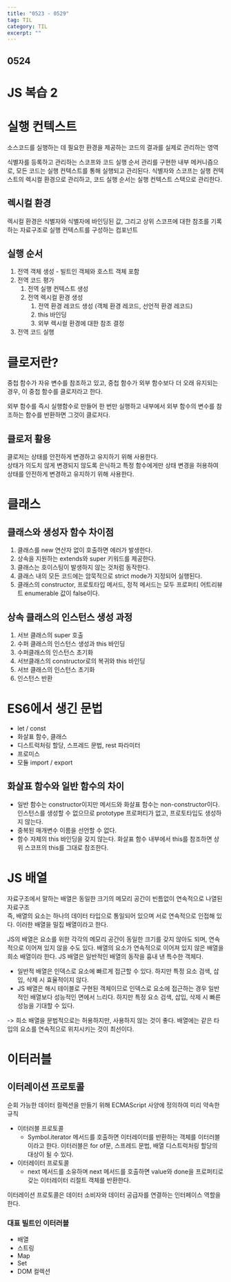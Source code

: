 ```yaml
---
title: "0523 - 0529"
tag: TIL
category: TIL
excerpt: ""
---
```


## 0524

# JS 복습 2

# 실행 컨텍스트

소스코드를 실행하는 데 필요한 환경을 제공하는 코드의 결과를 실제로 관리하는 영역

식별자를 등록하고 관리하는 스코프와 코드 실행 순서 관리를 구현한 내부 메커니즘으로, 모든 코드는 실행 컨텍스트를 통해 실행되고 관리된다.
식별자와 스코프는 실행 컨텍스트의 렉시컬 환경으로 관리하고, 코드 실행 순서는 실행 컨텍스트 스택으로 관리한다.

## 렉시컬 환경

렉시컬 환경은 식별자와 식별자에 바인딩된 값, 그리고 상위 스코프에 대한 참조를 기록하는 자료구조로 실행 컨텍스트를 구성하는 컴포넌트

## 실행 순서

1. 전역 객체 생성 - 빌트인 객체와 호스트 객체 포함
2. 전역 코드 평가
   1. 전역 실행 컨텍스트 생성
   2. 전역 렉시컬 환경 생성
      1. 전역 환경 레코드 생성 (객체 환경 레코드, 선언적 환경 레코드)
      2. this 바인딩
      3. 외부 렉시컬 환경에 대한 참조 결정
3. 전역 코드 실행

# 클로저란?

중첩 함수가 자유 변수를 참조하고 있고, 중첩 함수가 외부 함수보다 더 오래 유지되는 경우, 이 중첩 함수를 클로저라고 한다.

외부 함수를 즉시 실행함수로 만들어 한 번만 실행하고 내부에서 외부 함수의 변수를 참조하는 함수를 반환하면 그것이 클로저다.

## 클로저 활용

클로저는 상태를 안전하게 변경하고 유지하기 위해 사용한다.  
상태가 의도치 않게 변경되지 않도록 은닉하고 특정 함수에게만 상태 변경을 허용하여 상태를 안전하게 변경하고 유지하기 위해 사용한다.

# 클래스

## 클래스와 생성자 함수 차이점

1. 클래스를 new 연산자 없이 호출하면 에러가 발생한다.
2. 상속을 지원하는 extends와 super 키워드를 제공한다.
3. 클래스는 호이스팅이 발생하지 않는 것처럼 동작한다.
4. 클래스 내의 모든 코드에는 암묵적으로 strict mode가 지정되어 실행된다.
5. 클래스의 constructor, 프로토타입 메서드, 정적 메서드는 모두 프로퍼티 어트리뷰트 enumerable 값이 false이다.

## 상속 클래스의 인스턴스 생성 과정

1. 서브 클래스의 super 호출
2. 수퍼 클래스의 인스턴스 생성과 this 바인딩
3. 수퍼클래스의 인스턴스 초기화
4. 서브클래스의 constructor로의 복귀와 this 바인딩
5. 서브 클래스의 인스턴스 초기화
6. 인스턴스 반환

# ES6에서 생긴 문법

- let / const
- 화살표 함수, 클래스
- 디스트럭처링 할당, 스프레드 문법, rest 파라미터
- 프로미스
- 모듈 import / export

## 화살표 함수와 일반 함수의 차이

- 일반 함수는 constructor이지만 메서드와 화살표 함수는 non-constructor이다. 인스턴스를 생성할 수 없으므로 prototype 프로퍼티가 없고, 프로토타입도 생성하지 않는다.
- 중복된 매개변수 이름을 선언할 수 없다.
- 함수 자체의 this 바인딩을 갖지 않는다. 화살표 함수 내부에서 this를 참조하면 상위 스코프의 this를 그대로 참조한다.

# JS 배열

자료구조에서 말하는 배열은 동일한 크기의 메모리 공간이 빈틈없이 연속적으로 나열된 자료구조  
즉, 배열의 요소는 하나의 데이터 타입으로 통일되어 있으며 서로 연속적으로 인접해 있다. 이러한 배열을 밀집 배열이라고 한다.

JS의 배열은 요소를 위한 각각의 메모리 공간이 동일한 크기를 갖지 않아도 되며, 연속적으로 이어져 있지 않을 수도 있다. 배열의 요소가 연속적으로 이어져 있지 않은 배열을 희소 배열이라 한다. JS 배열은 일반적인 배열의 동작을 흉내 낸 특수한 객체다.

- 일반적 배열은 인덱스로 요소에 빠르게 접근할 수 있다. 하지만 특정 요소 검색, 삽입, 삭제 시 효율적이지 않다.
- JS 배열은 해시 테이블로 구현된 객체이므로 인덱스로 요소에 접근하는 경우 일반적인 배열보다 성능적인 면에서 느리다. 하지만 특정 요소 검색, 삽입, 삭제 시 빠른 성능을 기대할 수 있다.

-> 희소 배열을 문법적으로는 허용하지만, 사용하지 않는 것이 좋다. 배열에는 같은 타입의 요소를 연속적으로 위치시키는 것이 최선이다.

# 이터러블

## 이터레이션 프로토콜

순회 가능한 데이터 컬렉션을 만들기 위해 ECMAScript 사양에 정의하여 미리 약속한 규칙

- 이터러블 프로토콜
  - Symbol.iterator 메서드를 호출하면 이터레이터를 반환하는 객체를 이터러블이라고 한다. 이터러블은 for of문, 스프레드 문법, 배열 디스트럭처링 할당의 대상이 될 수 있다.
- 이터레이터 프로토콜
  - next 메서드를 소유하며 next 메서드를 호출하면 value와 done을 프로퍼티로 갖는 이터레이터 리절트 객체를 반환한다.

이터레이션 프로토콜은 데이터 소비자와 데이터 공급자를 연결하는 인터페이스 역할을 한다.

### 대표 빌트인 이터러블

- 배열
- 스트링
- Map
- Set
- DOM 컬렉션
